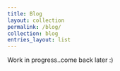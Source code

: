 ```yaml
---
title: Blog
layout: collection
permalink: /blog/
collection: blog
entries_layout: list
---
```


Work in progress..come back later :)
